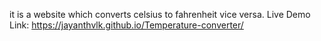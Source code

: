 it is a website which converts celsius to fahrenheit vice versa. Live Demo Link:
https://jayanthvlk.github.io/Temperature-converter/
